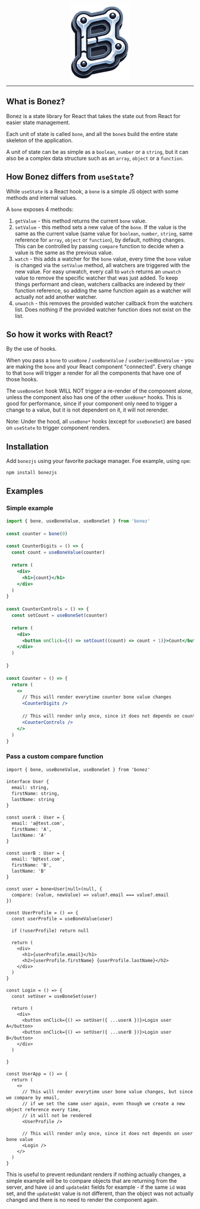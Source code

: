 <p align="center">
  <img src="https://raw.githubusercontent.com/ron-dadon/bonez/refs/heads/master/docs/logo.png" alt="Bonez Logo" height="200" />
</p>

----

## What is Bonez?

Bonez is a state library for React that takes the state out from React for easier state management.

Each unit of state is called `bone`, and all the `bone`s build the entire state skeleton of the application.

A unit of state can be as simple as a `boolean`, `number` or a `string`, but it can also be a complex data structure such as an `array`, `object` or a `function`.

## How Bonez differs from `useState`?

While `useState` is a React hook, a `bone` is a simple JS object with some methods and internal values.

A `bone` exposes 4 methods:

1. `getValue` - this method returns the current `bone` value.
2. `setValue` - this method sets a new value of the `bone`. If the value is the same as the current value (same value for `boolean`, `number`, `string`, same reference for `array`, `object` or `function`), by default, nothing changes. This can be controlled by passing `compare` function to decide when a value is the same as the previous value.
3. `watch` - this adds a watcher for the `bone` value, every time the `bone` value is changed via the `setValue` method, all watchers are triggered with the new value. For easy unwatch, every call to `watch` returns an `unwatch` value to remove the specific watcher that was just added. To keep things performant and clean, watchers callbacks are indexed by their function reference, so adding the same function again as a watcher will actually not add another watcher.
4. `unwatch` - this removes the provided watcher callback from the watchers list. Does nothing if the provided watcher function does not exist on the list.

## So how it works with React?

By the use of hooks.

When you pass a `bone` to `useBone` / `useBoneValue` / `useDerivedBoneValue` - you are making the `bone` and your React component "connected".  Every change to that `bone` will trigger a render for all the components that have one of those hooks.

The `useBoneSet` hook WILL NOT trigger a re-render of the component alone, unless the component also has one of the other `useBone*` hooks. This is good for performance, since if your component only need to trigger a change to a value, but it is not dependent on it, it will not rerender.

Note: Under the hood, all `useBone*` hooks (except for `useBoneSet`) are based on `useState` to trigger component renders.

## Installation

Add `bonezjs` using your favorite package manager. Foe example, using `npm`:

```shell
npm install bonezjs
```

## Examples

### Simple example

```jsx
import { bone, useBoneValue, useBoneSet } from 'bonez'

const counter = bone(0)

const CounterDigits = () => {
  const count = useBoneValue(counter)
  
  return (
    <div>
      <h1>{count}</h1>
    </div>
  )
}

const CounterControls = () => {
  const setCount = useBoneSet(counter)
  
  return (
    <div>
      <button onClick={() => setCount((count) => count + 1)}>Count</button>
    </div>
  )
  
}

const Counter = () => {
  return (
    <>
      // This will render everytime counter bone value changes
      <CounterDigits />

      // This will render only once, since it does not depends on counter bone value
      <CounterControls /> 
    </>
  )
}
```

### Pass a custom compare function

```tsx
import { bone, useBoneValue, useBoneSet } from 'bonez'

interface User {
  email: string,
  firstName: string,
  lastName: string
}

const userA : User = {
  email: 'a@test.com',
  firstName: 'A',
  lastName: 'A'
}

const userB : User = {
  email: 'b@test.com',
  firstName: 'B',
  lastName: 'B'
}

const user = bone<User|null>(null, {
  compare: (value, newValue) => value?.email === value?.email
})

const UserProfile = () => {
  const userProfile = useBoneValue(user)
  
  if (!userProfile) return null
  
  return (
    <div>
      <h1>{userProfile.email}</h1>
      <h2>{userProfile.firstName} {userProfile.lastName}</h2>
    </div>
  )
}

const Login = () => {
  const setUser = useBoneSet(user)
  
  return (
    <div>
      <button onClick={() => setUser({ ...userA })}>Login user A</button>
      <button onClick={() => setUser({ ...userB })}>Login user B</button>
    </div>
  )
  
}

const UserApp = () => {
  return (
    <>
      // This will render everytime user bone value changes, but since we compare by email,
      // if we set the same user again, even though we create a new object reference every time, 
      // it will not be rendered
      <UserProfile />

      // This will render only once, since it does not depends on user bone value
      <Login /> 
    </>
  )
}
```

This is useful to prevent redundant renders if nothing actually changes, a simple example will be to compare objects that are returning from the server, and have `id` and `updatedAt` fields for example - if the same `id` was set, and the `updatedAt` value is not different, than the object was not actually changed and there is no need to render the component again.
